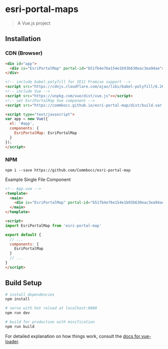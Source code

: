 # esri-portal-maps

> A Vue.js project

## Installation

### CDN (Browser)

```html
<div id="app">
  <div is="EsriPortalMap" portal-id="b51fb4e76e154e1b93b630eac3ea94ae"></div>
</div>

<!-- include babel-polyfill for IE11 Promise support -->
<script src="https://cdnjs.cloudflare.com/ajax/libs/babel-polyfill/6.26.0/polyfill.min.js"></script>
<!-- include Vue -->
<script src="https://unpkg.com/vue/dist/vue.js"></script>
<!-- set EsriPortalMap Vue component -->
<script src="https://commbocc.github.io/esri-portal-map/dist/build.var.js"></script>

<script type="text/javascript">
var app = new Vue({
  el: '#app',
  components: {
    EsriPortalMap: EsriPortalMap
  }
});
</script>
```

### NPM

`npm i --save https://github.com/Commbocc/esri-portal-map`

Example Single File Component

```html
<!-- App.vue -->
<template>
  <main>
    <div is="EsriPortalMap" portal-id="b51fb4e76e154e1b93b630eac3ea94ae"></div>
  </main>
</template>

<script>
import EsriPortalMap from 'esri-portal-map'

export default {
  // ...
  components: {
    EsriPortalMap
  }
  // ...
}
</script>
```

## Build Setup

``` bash
# install dependencies
npm install

# serve with hot reload at localhost:8080
npm run dev

# build for production with minification
npm run build
```

For detailed explanation on how things work, consult the [docs for vue-loader](http://vuejs.github.io/vue-loader).
